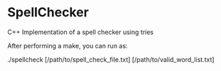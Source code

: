 # SpellChecker
C++ Implementation of a spell checker using tries

After performing a make, you can run as:

./spellcheck [/path/to/spell_check_file.txt] [/path/to/valid_word_list.txt]
